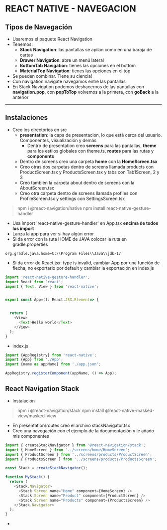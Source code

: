 # REACT NATIVE - NAVEGACION

## Tipos de Navegación

- Usaremos el paquete React Navigation
- Tenemos:
    - **Stack Navigation**: las pantallas se apilan como en una baraja de cartas
    - **Drawer Navigation**: abre un menú lateral
    - **BottomTab Navigation**: tienes las opciones en el bottom
    - **MaterialTop Navigation**: tienes las opciones en el top
- Se pueden combinar. Tiene su ciencia! 
- Con navigation.navigate navegamos entre las pantallas
- En Stack Navigation podemos deshacernos de las pantallas con **navigation.pop**, con **popToTop** volvemos a la primera, con **goBack** a la anterior
----

## Instalaciones

- Creo los directorios en src
    - **presentation**: la capa de presentacion, lo que está cerca del usuario. Componentes, visualización y demás
        - Dentro de presentation creo **screens** para las pantallas, **theme** para los estilos globales con theme.ts, **routes** para las rutas y **components**
    - Dentro de screens creo una carpeta **home** con la **HomeScreen.tsx**
    - Creo otras dos carpetas dentro de screens llamada products con ProductScreen.tsx y ProductsScreen.tsx y tabs con Tab1Screen, 2 y 3
    - Creo también la carpeta about dentro de screens con la AboutScreen.tsx
    - Creo otra carpeta dentro de screens llamada profiles con ProfileScreen.tsx y settings con SettingsScreen.tsx

> npm i @react-navigation/native
> npm install react-native-gesture-handler

- Usa import 'react-native-gesture-handler' en App.tsx **encima de todos los import**
- Lanza la app para ver si hay algún error
- Si da error con la ruta HOME de JAVA colocar la ruta en gradle.properties

~~~
org.gradle.java.home=C:\\Program Files\\Java\\jdk-17
~~~

- Si da error  de React.jsx: type is invalid, cambiar App por una función de flecha, no exportarlo por default y cambiar la exportación en index.js

~~~js
import 'react-native-gesture-handler';
import React from 'react';
import { Text, View } from 'react-native';


export const App=(): React.JSX.Element=> {


  return (
    <View>
      <Text>Hello world</Text>
    </View>
  );
}
~~~

- index.js
~~~js
import {AppRegistry} from 'react-native';
import {App} from './App';
import {name as appName} from './app.json';

AppRegistry.registerComponent(appName, () => App);
~~~

## React Navigation Stack

- Instalación

> npm i @react-navigation/stack
> npm install @react-native-masked-view/masked-view

- En presentation/routes creo el archivo stackNavigator.tsx
- Creo una navegación con el ejemplo de la documentación y le añado mis componentes

~~~js
import { createStackNavigator } from '@react-navigation/stack';
import { HomeScreen } from '../screens/home/HomeScreen';
import { ProductScreen } from '../screens/products/ProductScreen';
import { ProductsScreen } from '../screens/products/ProductsScreen';

const Stack = createStackNavigator();

function MyStack() {
  return (
    <Stack.Navigator>
      <Stack.Screen name="Home" component={HomeScreen} />
      <Stack.Screen name="Product" component={ProductScreen} />
      <Stack.Screen name="Products" component={ProductsScreen} />
    </Stack.Navigator>
  );
}
~~~

- 